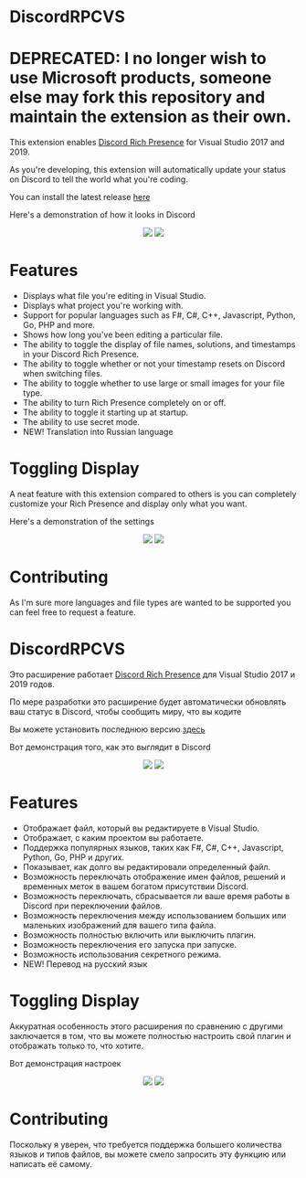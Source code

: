 # DiscordRPCVS
# DEPRECATED: I no longer wish to use Microsoft products, someone else may fork this repository and maintain the extension as their own.
This extension enables [Discord Rich Presence](https://discordapp.com/rich-presence) for Visual Studio 2017 and 2019.

As you're developing, this extension will automatically update your status on Discord to tell the world what you're coding.

You can install the latest release [here](https://marketplace.visualstudio.com/items?itemName=VisualDevelopment.drpcvs2019)

Here's a demonstration of how it looks in Discord
<p align="center"> 
  <img src="https://sorry-there-is.nothing-to-see-he.re/3mUaAn.png" />
  <img src="https://sorry-there-is.nothing-to-see-he.re/Ay7EUL.png" />
</p>

# Features
* Displays what file you're editing in Visual Studio.
* Displays what project you're working with.
* Support for popular languages such as F#, C#, C++, Javascript, Python, Go, PHP and more.
* Shows how long you've been editing a particular file.
* The ability to toggle the display of file names, solutions, and timestamps in your Discord Rich Presence.
* The ability to toggle whether or not your timestamp resets on Discord when switching files.
* The ability to toggle whether to use large or small images for your file type.
* The ability to turn Rich Presence completely on or off.
* The ability to toggle it starting up at startup.
* The ability to use secret mode.
* NEW! Translation into Russian language

# Toggling Display
A neat feature with this extension compared to others is you can completely customize your Rich Presence and display only what you want.

Here's a demonstration of the settings
<p align="center"> 
  <img src="https://sorry-there-is.nothing-to-see-he.re/65mSaD.png" />
  <img src="https://sorry-there-is.nothing-to-see-he.re/4wfoqY.png" />
</p>

# Contributing
As I'm sure more languages and file types are wanted to be supported you can feel free to request a feature.

# DiscordRPCVS
Это расширение работает [Discord Rich Presence](https://discordapp.com/rich-presence) для Visual Studio 2017 и 2019 годов.

По мере разработки это расширение будет автоматически обновлять ваш статус в Discord, чтобы сообщить миру, что вы кодите

Вы можете установить последнюю версию [здесь](https://marketplace.visualstudio.com/items?itemName=VisualDevelopment.drpcvs2019)

Вот демонстрация того, как это выглядит в Discord
<p align="center"> 
  <img src="https://sorry-there-is.nothing-to-see-he.re/3mUaAn.png" />
  <img src="https://sorry-there-is.nothing-to-see-he.re/Ay7EUL.png" />
</p>

# Features
* Отображает файл, который вы редактируете в Visual Studio.
* Отображает, с каким проектом вы работаете.
* Поддержка популярных языков, таких как F#, C#, C++, Javascript, Python, Go, PHP и других.
* Показывает, как долго вы редактировали определенный файл.
* Возможность переключать отображение имен файлов, решений и временных меток в вашем богатом присутствии Discord.
* Возможность переключать, сбрасывается ли ваше время работы в Discord при переключении файлов.
* Возможность переключения между использованием больших или маленьких изображений для вашего типа файла.
* Возможность полностью включить или выключить плагин.
* Возможность переключения его запуска при запуске.
* Возможность использования секретного режима.
* NEW! Перевод на русский язык

# Toggling Display
Аккуратная особенность этого расширения по сравнению с другими заключается в том, что вы можете полностью настроить свой плагин и отображать только то, что хотите.

Вот демонстрация настроек
<p align="center"> 
  <img src="https://sorry-there-is.nothing-to-see-he.re/65mSaD.png" />
  <img src="https://sorry-there-is.nothing-to-see-he.re/4wfoqY.png" />
</p>

# Contributing
Поскольку я уверен, что требуется поддержка большего количества языков и типов файлов, вы можете смело запросить эту функцию или написать её самому.
